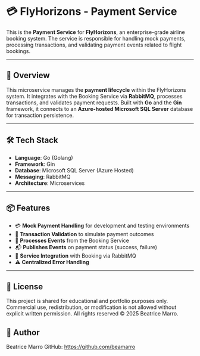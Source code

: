 # 💳 FlyHorizons - Payment Service

This is the **Payment Service** for **FlyHorizons**, an enterprise-grade airline booking system. The service is responsible for handling mock payments, processing transactions, and validating payment events related to flight bookings.

---

## 🚀 Overview

This microservice manages the **payment lifecycle** within the FlyHorizons system. It integrates with the Booking Service via **RabbitMQ**, processes transactions, and validates payment requests. Built with **Go** and the **Gin** framework, it connects to an **Azure-hosted Microsoft SQL Server** database for transaction persistence.

---

## 🛠️ Tech Stack

- **Language**: Go (Golang)
- **Framework**: Gin
- **Database**: Microsoft SQL Server (Azure Hosted)
- **Messaging**: RabbitMQ
- **Architecture**: Microservices

---

## 📦 Features

- 💳 **Mock Payment Handling** for development and testing environments
- 🧾 **Transaction Validation** to simulate payment outcomes
- 🔄 **Processes Events** from the Booking Service
- 📬 **Publishes Events** on payment status (success, failure)
- 🧩 **Service Integration** with Booking via RabbitMQ
- ⚠️ **Centralized Error Handling**

---

## 📄 License
This project is shared for educational and portfolio purposes only. Commercial use, redistribution, or modification is not allowed without explicit written permission. All rights reserved © 2025 Beatrice Marro.

## 👤 Author
Beatrice Marro GitHub: https://github.com/beamarro
